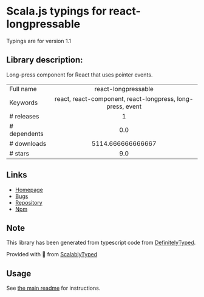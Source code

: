 
# Scala.js typings for react-longpressable

Typings are for version 1.1

## Library description:
Long-press component for React that uses pointer events.

|                    |                 |
| ------------------ | :-------------: |
| Full name          | react-longpressable |
| Keywords           | react, react-component, react-longpress, long-press, event |
| # releases         | 1 |
| # dependents       | 0.0 |
| # downloads        | 5114.666666666667 |
| # stars            | 9.0 |

## Links
- [Homepage](https://github.com/stardust66/react-longpressable#readme)
- [Bugs](https://github.com/stardust66/react-longpressable/issues)
- [Repository](https://github.com/stardust66/react-longpressable)
- [Npm](https://www.npmjs.com/package/react-longpressable)
    


## Note
This library has been generated from typescript code from [DefinitelyTyped](https://definitelytyped.org).

Provided with :purple_heart: from [ScalablyTyped](https://github.com/oyvindberg/ScalablyTyped)

## Usage
See [the main readme](../../readme.md) for instructions.


